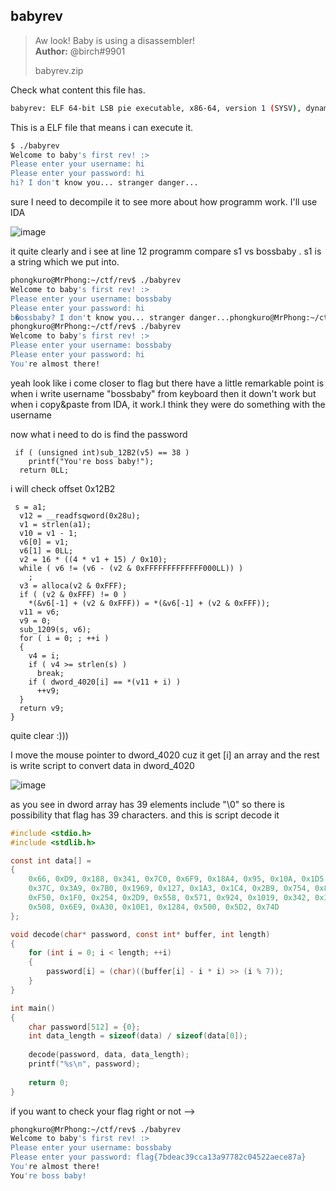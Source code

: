 ## babyrev

> Aw look! Baby is using a disassembler!  
> **Author:** @birch#9901
> 
> babyrev.zip

Check what content this file has.
```bash
babyrev: ELF 64-bit LSB pie executable, x86-64, version 1 (SYSV), dynamically linked, interpreter /lib64/ld-linux-x86-64.so.2, BuildID[sha1]=1a48d52c4e5d664115f6cd11651f9c688e8198db, for GNU/Linux 3.2.0, stripped
```

This is a ELF file that means i can execute it.

```bash
$ ./babyrev
Welcome to baby's first rev! :>
Please enter your username: hi
Please enter your password: hi
hi? I don't know you... stranger danger...
```

sure I need to decompile it to see more about how programm work. I'll use IDA 

![image](https://github.com/user-attachments/assets/76fc9d03-b5c8-4cfd-ab19-0351e7bb152c)

it quite clearly and i see at line 12 programm compare s1 vs bossbaby . s1 is a string which we put into. 

```bash
phongkuro@MrPhong:~/ctf/rev$ ./babyrev
Welcome to baby's first rev! :>
Please enter your username: bossbaby
Please enter your password: hi
b�ossbaby? I don't know you... stranger danger...phongkuro@MrPhong:~/ctf/rev$ ^C
phongkuro@MrPhong:~/ctf/rev$ ./babyrev
Welcome to baby's first rev! :>
Please enter your username: bossbaby
Please enter your password: hi
You're almost there!
```

yeah look like i come closer to flag but there have a little remarkable point is when i write username "bossbaby" from keyboard then it down't work but when i copy&paste from IDA, it work.I think they were do something with the username

now what i need to do is find the password 
```
 if ( (unsigned int)sub_12B2(v5) == 38 )
    printf("You're boss baby!");
  return 0LL;
```
i will check offset 0x12B2 

```
 s = a1;
  v12 = __readfsqword(0x28u);
  v1 = strlen(a1);
  v10 = v1 - 1;
  v6[0] = v1;
  v6[1] = 0LL;
  v2 = 16 * ((4 * v1 + 15) / 0x10);
  while ( v6 != (v6 - (v2 & 0xFFFFFFFFFFFFF000LL)) )
    ;
  v3 = alloca(v2 & 0xFFF);
  if ( (v2 & 0xFFF) != 0 )
    *(&v6[-1] + (v2 & 0xFFF)) = *(&v6[-1] + (v2 & 0xFFF));
  v11 = v6;
  v9 = 0;
  sub_1209(s, v6);
  for ( i = 0; ; ++i )
  {
    v4 = i;
    if ( v4 >= strlen(s) )
      break;
    if ( dword_4020[i] == *(v11 + i) )
      ++v9;
  }
  return v9;
}
```

quite clear :))) 

I move the mouse pointer to dword_4020 cuz it get [i] an array and the rest is write script to convert data in dword_4020 

![image](https://github.com/user-attachments/assets/d9d30dfc-af21-489a-bfbd-6529052bd989)

as you see in dword array has 39 elements include "\0" so there is possibility that flag has 39 characters. and this is script decode it
``` c
#include <stdio.h>
#include <stdlib.h>

const int data[] = 
{
    0x66, 0xD9, 0x188, 0x341, 0x7C0, 0x6F9, 0x18A4, 0x95, 0x10A, 0x1D5, 
    0x37C, 0x3A9, 0x7B0, 0x1969, 0x127, 0x1A3, 0x1C4, 0x2B9, 0x754, 0x889, 
    0xF50, 0x1F0, 0x254, 0x2D9, 0x558, 0x571, 0x924, 0x1019, 0x342, 0x3AD, 
    0x508, 0x6E9, 0xA30, 0x10E1, 0x1284, 0x500, 0x5D2, 0x74D 
};

void decode(char* password, const int* buffer, int length)
{
    for (int i = 0; i < length; ++i)
    {
        password[i] = (char)((buffer[i] - i * i) >> (i % 7));
    }
}

int main()
{
    char password[512] = {0};  
    int data_length = sizeof(data) / sizeof(data[0]);  
    
    decode(password, data, data_length);
    printf("%s\n", password);
    
    return 0;
}
```


if you want to check your flag right or not -->


```bash
phongkuro@MrPhong:~/ctf/rev$ ./babyrev
Welcome to baby's first rev! :>
Please enter your username: bossbaby
Please enter your password: flag{7bdeac39cca13a97782c04522aece87a}
You're almost there!
You're boss baby!
```



